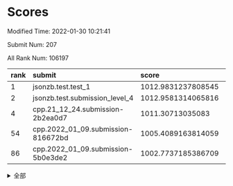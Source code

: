 # Scores

Modified Time: 2022-01-30 10:21:41

Submit Num: 207

All Rank Num: 106197

| rank |               submit               |       score        |       sigma        | pk_num |
| :--- | :--------------------------------- | :----------------- | :----------------- | :----- |
| 1    | jsonzb.test.test_1                 | 1012.9831237808545 | 0.7785110601355365 | 2054   |
| 2    | jsonzb.test.submission_level_4     | 1012.9581314065816 | 0.8151225520474793 | 2055   |
| 4    | cpp.21_12_24.submission-2b2ea0d7   | 1011.30713035083   | 0.7894778438644273 | 2048   |
| 54   | cpp.2022_01_09.submission-816672bd | 1005.4089163814059 | 0.7087242050674626 | 2054   |
| 86   | cpp.2022_01_09.submission-5b0e3de2 | 1002.7737185386709 | 0.7119666665904706 | 2053   |


<details>
<summary>全部</summary>

| rank |                 submit                 |       score        |       sigma        | pk_num |
| :--- | :------------------------------------- | :----------------- | :----------------- | :----- |
| 1    | jsonzb.test.test_1                     | 1012.9831237808545 | 0.7785110601355365 | 2054   |
| 2    | jsonzb.test.submission_level_4         | 1012.9581314065816 | 0.8151225520474793 | 2055   |
| 3    | gobigger.level_3.submission_level_3_0  | 1011.5239570250274 | 0.7713252453674391 | 2055   |
| 4    | cpp.21_12_24.submission-2b2ea0d7       | 1011.30713035083   | 0.7894778438644273 | 2048   |
| 5    | gobigger.level_3.submission_level_3_45 | 1011.2422593979045 | 0.7728324822424023 | 2053   |
| 6    | gobigger.level_3.submission_level_3_24 | 1011.1601234573739 | 0.7524598817960434 | 2056   |
| 7    | gobigger.level_3.submission_level_3_3  | 1011.0901504065757 | 0.7649497010879821 | 2054   |
| 8    | gobigger.level_3.submission_level_3_22 | 1011.0351372871978 | 0.7720494193786835 | 2056   |
| 9    | gobigger.level_3.submission_level_3_35 | 1010.9702975050947 | 0.8020055770025626 | 2054   |
| 10   | gobigger.level_3.submission_level_3_34 | 1010.939174189942  | 0.77436917901487   | 2054   |
| 11   | gobigger.level_3.submission_level_3_6  | 1010.8607788868459 | 0.7859106456468505 | 2053   |
| 12   | gobigger.level_3.submission_level_3_16 | 1010.807135668726  | 0.7570279649378168 | 2049   |
| 13   | gobigger.level_3.submission_level_3_31 | 1010.7864045636264 | 0.7798696029368283 | 2048   |
| 14   | gobigger.level_3.submission_level_3_26 | 1010.6705615663398 | 0.7628664808713382 | 2054   |
| 15   | gobigger.level_3.submission_level_3_30 | 1010.6022610499549 | 0.7719696225070332 | 2050   |
| 16   | gobigger.level_3.submission_level_3_32 | 1010.5527768952109 | 0.7728769279017743 | 2056   |
| 17   | gobigger.level_3.submission_level_3_43 | 1010.502417957922  | 0.778573511120725  | 2050   |
| 18   | gobigger.level_3.submission_level_3_7  | 1010.4592961568026 | 0.7810677699965561 | 2044   |
| 19   | gobigger.level_3.submission_level_3_33 | 1010.4536931446477 | 0.7807041163715682 | 2052   |
| 20   | gobigger.level_3.submission_level_3_17 | 1010.4214865089854 | 0.7504009759531485 | 2054   |
| 21   | gobigger.level_3.submission_level_3_25 | 1010.3700327864725 | 0.7722756094713514 | 2054   |
| 22   | gobigger.level_3.submission_level_3_39 | 1010.2345373139482 | 0.7510836568572788 | 2050   |
| 23   | gobigger.level_3.submission_level_3_20 | 1010.1903213984915 | 0.7817557134651756 | 2054   |
| 24   | gobigger.level_3.submission_level_3_1  | 1010.1178620129846 | 0.7807335807972352 | 2052   |
| 25   | gobigger.level_3.submission_level_3_48 | 1010.1087143502572 | 0.7539353472270931 | 2052   |
| 26   | gobigger.level_3.submission_level_3_21 | 1010.1040845196782 | 0.7614164249939356 | 2058   |
| 27   | gobigger.level_3.submission_level_3_42 | 1010.0471678475166 | 0.7642471811372878 | 2050   |
| 28   | gobigger.level_3.submission_level_3_10 | 1010.0296276043836 | 0.7845568953583227 | 2047   |
| 29   | gobigger.level_3.submission_level_3_19 | 1010.0245624050904 | 0.771313206290901  | 2050   |
| 30   | gobigger.level_3.submission_level_3_46 | 1009.9591536143142 | 0.7733032680349688 | 2050   |
| 31   | gobigger.level_3.submission_level_3_28 | 1009.954639841779  | 0.777814555811145  | 2055   |
| 32   | gobigger.level_3.submission_level_3_27 | 1009.9370076186453 | 0.7460248727990089 | 2052   |
| 33   | gobigger.level_3.submission_level_3_41 | 1009.9334733714983 | 0.7807647642063292 | 2048   |
| 34   | gobigger.level_3.submission_level_3_18 | 1009.6937261211768 | 0.734862340244362  | 2048   |
| 35   | gobigger.level_3.submission_level_3_47 | 1009.6694974650492 | 0.765598559778038  | 2053   |
| 36   | gobigger.level_3.submission_level_3_4  | 1009.6543703934054 | 0.7515251551875041 | 2053   |
| 37   | gobigger.level_3.submission_level_3_9  | 1009.618494509176  | 0.7406736521020615 | 2052   |
| 38   | gobigger.level_3.submission_level_3_5  | 1009.528005869255  | 0.7562197780411005 | 2051   |
| 39   | gobigger.level_3.submission_level_3_36 | 1009.5146702166443 | 0.74610737741706   | 2047   |
| 40   | gobigger.level_3.submission_level_3_29 | 1009.4904853225371 | 0.7597975706415232 | 2051   |
| 41   | gobigger.level_3.submission_level_3_12 | 1009.4310522475181 | 0.7429108164837821 | 2055   |
| 42   | gobigger.level_3.submission_level_3_11 | 1009.2674641846597 | 0.7631119433517332 | 2055   |
| 43   | gobigger.level_3.submission_level_3_38 | 1009.2673707587695 | 0.7414562702009202 | 2059   |
| 44   | gobigger.level_3.submission_level_3_14 | 1009.2042699631951 | 0.7725520551015453 | 2058   |
| 45   | gobigger.level_3.submission_level_3_49 | 1009.1414524697507 | 0.7793834560065911 | 2055   |
| 46   | gobigger.level_3.submission_level_3_15 | 1009.1396728643296 | 0.7291949818652955 | 2049   |
| 47   | gobigger.level_3.submission_level_3_13 | 1009.0560497161099 | 0.7703801727083699 | 2050   |
| 48   | gobigger.level_3.submission_level_3_23 | 1008.8096960400752 | 0.7562325098126882 | 2052   |
| 49   | gobigger.level_3.submission_level_3_44 | 1008.7975527757841 | 0.7428948027828962 | 2053   |
| 50   | gobigger.level_3.submission_level_3_37 | 1008.7436427054237 | 0.765287416826437  | 2048   |
| 51   | gobigger.level_3.submission_level_3_2  | 1008.4822471961764 | 0.7548100538492254 | 2047   |
| 52   | gobigger.level_3.submission_level_3_8  | 1008.2819419893153 | 0.7503923437689571 | 2052   |
| 53   | gobigger.level_3.submission_level_3_40 | 1007.8592213726787 | 0.7415325027020611 | 2049   |
| 54   | cpp.2022_01_09.submission-816672bd     | 1005.4089163814059 | 0.7087242050674626 | 2054   |
| 55   | gobigger.level_1.submission_level_1_44 | 1004.8816326064955 | 0.7226800667531306 | 2048   |
| 56   | gobigger.level_1.submission_level_1_47 | 1004.6619031178382 | 0.7219550589911917 | 2053   |
| 57   | gobigger.level_1.submission_level_1_19 | 1004.4259373406454 | 0.7152049274820087 | 2055   |
| 58   | gobigger.level_1.submission_level_1_34 | 1004.4040292788765 | 0.7168718863493978 | 2050   |
| 59   | gobigger.level_1.submission_level_1_21 | 1004.3593766397241 | 0.7199460758086224 | 2056   |
| 60   | gobigger.level_1.submission_level_1_15 | 1004.3399324991854 | 0.7188952940288102 | 2052   |
| 61   | gobigger.level_1.submission_level_1_9  | 1004.329470299308  | 0.7163312420241494 | 2047   |
| 62   | gobigger.level_1.submission_level_1_14 | 1004.243625959454  | 0.7143353711500668 | 2053   |
| 63   | gobigger.level_1.submission_level_1_20 | 1004.14006526392   | 0.7142502279916979 | 2048   |
| 64   | gobigger.level_1.submission_level_1_49 | 1004.1381280760455 | 0.7318124026076888 | 2047   |
| 65   | gobigger.level_1.submission_level_1_42 | 1003.899255942348  | 0.7215750455533269 | 2051   |
| 66   | gobigger.level_1.submission_level_1_38 | 1003.6134257858597 | 0.7096914794848631 | 2051   |
| 67   | gobigger.level_1.submission_level_1_45 | 1003.5492278365507 | 0.7103537596310762 | 2056   |
| 68   | gobigger.level_1.submission_level_1_46 | 1003.5354488356386 | 0.7172772070114217 | 2052   |
| 69   | gobigger.level_1.submission_level_1_27 | 1003.523016320741  | 0.724816391727267  | 2052   |
| 70   | gobigger.level_1.submission_level_1_48 | 1003.5183494979159 | 0.7127722140377188 | 2051   |
| 71   | gobigger.level_1.submission_level_1_40 | 1003.493878332708  | 0.7236063362495332 | 2047   |
| 72   | gobigger.level_1.submission_level_1_23 | 1003.4175707563945 | 0.719832307387593  | 2054   |
| 73   | gobigger.level_1.submission_level_1_1  | 1003.3246438616526 | 0.7195294072330566 | 2048   |
| 74   | gobigger.level_1.submission_level_1_31 | 1003.3184119011038 | 0.7033281180546496 | 2047   |
| 75   | gobigger.level_1.submission_level_1_17 | 1003.3029153465114 | 0.7207960102964303 | 2052   |
| 76   | gobigger.level_1.submission_level_1_28 | 1003.2689583251232 | 0.7122473492958619 | 2053   |
| 77   | gobigger.level_1.submission_level_1_29 | 1003.263304275337  | 0.7042953094476472 | 2054   |
| 78   | gobigger.level_1.submission_level_1_24 | 1003.2075411429694 | 0.7111923194576382 | 2052   |
| 79   | gobigger.level_1.submission_level_1_33 | 1003.1933222360478 | 0.7121934460820264 | 2050   |
| 80   | gobigger.level_1.submission_level_1_8  | 1003.1616574388148 | 0.7136533967948596 | 2054   |
| 81   | gobigger.level_1.submission_level_1_4  | 1003.1460903573424 | 0.707450023862375  | 2057   |
| 82   | gobigger.level_1.submission_level_1_26 | 1003.1388582845489 | 0.716776968132912  | 2053   |
| 83   | gobigger.level_1.submission_level_1_22 | 1003.0420597283223 | 0.7429700865576686 | 2053   |
| 84   | gobigger.level_1.submission_level_1_13 | 1002.8760710563059 | 0.7189546646595532 | 2048   |
| 85   | gobigger.level_1.submission_level_1_36 | 1002.8160982970751 | 0.7097043917605533 | 2050   |
| 86   | cpp.2022_01_09.submission-5b0e3de2     | 1002.7737185386709 | 0.7119666665904706 | 2053   |
| 87   | gobigger.level_1.submission_level_1_5  | 1002.7603090968262 | 0.7080446846951652 | 2055   |
| 88   | gobigger.level_1.submission_level_1_18 | 1002.689722493777  | 0.7074236469285268 | 2057   |
| 89   | gobigger.level_1.submission_level_1_16 | 1002.6501120405557 | 0.710466731716997  | 2054   |
| 90   | gobigger.level_1.submission_level_1_30 | 1002.594458626098  | 0.7207244627485544 | 2055   |
| 91   | gobigger.level_1.submission_level_1_41 | 1002.4754482840938 | 0.7089764224239745 | 2052   |
| 92   | gobigger.level_1.submission_level_1_3  | 1002.4387217976413 | 0.707973884678616  | 2048   |
| 93   | gobigger.level_1.submission_level_1_39 | 1002.3812383638043 | 0.7178244587681837 | 2048   |
| 94   | gobigger.level_1.submission_level_1_0  | 1002.3701142090463 | 0.7051592219545876 | 2048   |
| 95   | gobigger.level_1.submission_level_1_37 | 1002.3472268894083 | 0.7126521000590662 | 2054   |
| 96   | gobigger.level_1.submission_level_1_7  | 1002.3416492190867 | 0.7242627709274934 | 2053   |
| 97   | gobigger.level_1.submission_level_1_6  | 1002.172495368217  | 0.7102405641046433 | 2048   |
| 98   | gobigger.level_1.submission_level_1_11 | 1002.0654618512372 | 0.706764706803241  | 2054   |
| 99   | gobigger.level_1.submission_level_1_32 | 1002.0568335331875 | 0.7209241515132937 | 2049   |
| 100  | gobigger.level_1.submission_level_1_25 | 1002.004917882935  | 0.7100489854759785 | 2057   |
| 101  | gobigger.level_1.submission_level_1_35 | 1001.9778363799608 | 0.7124604394731735 | 2055   |
| 102  | gobigger.level_1.submission_level_1_12 | 1001.8924311760941 | 0.7136506248700759 | 2055   |
| 103  | gobigger.level_1.submission_level_1_43 | 1001.815874311714  | 0.7101614362143573 | 2051   |
| 104  | gobigger.level_1.submission_level_1_2  | 1001.6863571823271 | 0.7065598022057394 | 2051   |
| 105  | gobigger.level_1.submission_level_1_10 | 1001.4664331190069 | 0.7109174229520773 | 2045   |
| 106  | gobigger.random.submission_random_15   | 997.6328394387101  | 0.7049405869061699 | 2045   |
| 107  | gobigger.random.submission_random_10   | 997.1780144362491  | 0.7082657967758184 | 2051   |
| 108  | gobigger.random.submission_random_37   | 996.9463887578088  | 0.7056732406816401 | 2048   |
| 109  | gobigger.random.submission_random_24   | 996.8876099143819  | 0.7101843637675049 | 2051   |
| 110  | gobigger.random.submission_random_3    | 996.8273557325698  | 0.7137543422867961 | 2053   |
| 111  | gobigger.random.submission_random_9    | 996.8078133901284  | 0.7113122283324876 | 2048   |
| 112  | gobigger.random.submission_random_13   | 996.5902331293101  | 0.7005858475889829 | 2057   |
| 113  | gobigger.random.submission_random_4    | 996.5841466275899  | 0.7051908217031475 | 2055   |
| 114  | gobigger.random.submission_random_35   | 996.5681344449117  | 0.6999757968083135 | 2057   |
| 115  | gobigger.random.submission_random_29   | 996.5463628486405  | 0.7054029812064666 | 2054   |
| 116  | gobigger.random.submission_random_19   | 996.5044991992529  | 0.6998281242473824 | 2055   |
| 117  | gobigger.random.submission_random_39   | 996.4254016964959  | 0.696153967621326  | 2051   |
| 118  | gobigger.random.submission_random_6    | 996.3895911335442  | 0.7092075085301678 | 2049   |
| 119  | gobigger.random.submission_random_0    | 996.1774663993717  | 0.7131938206222841 | 2043   |
| 120  | gobigger.random.submission_random_30   | 996.1700293941495  | 0.7241624813757858 | 2048   |
| 121  | gobigger.random.submission_random_11   | 996.163079976645   | 0.7012102442744131 | 2050   |
| 122  | gobigger.random.submission_random_8    | 996.1539606253838  | 0.702722716525044  | 2056   |
| 123  | gobigger.random.submission_random_34   | 996.133028180838   | 0.712753995577343  | 2048   |
| 124  | gobigger.random.submission_random_48   | 996.1321158458023  | 0.7013727196187316 | 2052   |
| 125  | gobigger.random.submission_random_5    | 996.1275958395711  | 0.7009849401387339 | 2051   |
| 126  | gobigger.random.submission_random_18   | 996.0974999745993  | 0.7074163731232151 | 2056   |
| 127  | gobigger.random.submission_random_40   | 996.0186289446056  | 0.7093323827890041 | 2054   |
| 128  | gobigger.random.submission_random_17   | 995.9946028051448  | 0.7243046415172466 | 2051   |
| 129  | gobigger.random.submission_random_38   | 995.9787135141534  | 0.7114928009748219 | 2063   |
| 130  | gobigger.random.submission_random_43   | 995.9597507461694  | 0.7171959288300037 | 2054   |
| 131  | gobigger.random.submission_random_31   | 995.8877650874052  | 0.7066515948145753 | 2052   |
| 132  | gobigger.random.submission_random_21   | 995.8348913517367  | 0.7201484170728492 | 2054   |
| 133  | gobigger.random.submission_random_14   | 995.8241345531594  | 0.7321783163786206 | 2054   |
| 134  | gobigger.random.submission_random_22   | 995.8090251750781  | 0.7099123779666058 | 2051   |
| 135  | gobigger.random.submission_random_2    | 995.7803780162106  | 0.7125913248899562 | 2054   |
| 136  | gobigger.random.submission_random_7    | 995.7693735253708  | 0.7140331697086373 | 2054   |
| 137  | gobigger.random.submission_random_23   | 995.740495927725   | 0.7147876143082532 | 2058   |
| 138  | gobigger.random.submission_random_44   | 995.7326367532006  | 0.7349815722405129 | 2054   |
| 139  | gobigger.random.submission_random_16   | 995.7070965256175  | 0.7199662642427846 | 2049   |
| 140  | gobigger.random.submission_random_45   | 995.6858806525237  | 0.7191665870004538 | 2056   |
| 141  | gobigger.random.submission_random_33   | 995.6425217644733  | 0.7096439784986014 | 2057   |
| 142  | gobigger.random.submission_random_12   | 995.6166633926638  | 0.7155882879872514 | 2054   |
| 143  | gobigger.random.submission_random_46   | 995.5448521853331  | 0.7140104562436916 | 2048   |
| 144  | gobigger.random.submission_random_32   | 995.538839670602   | 0.7185588639578496 | 2053   |
| 145  | gobigger.random.submission_random_25   | 995.474683039921   | 0.702043613706931  | 2055   |
| 146  | gobigger.random.submission_random_28   | 995.4739018890469  | 0.7075483081405916 | 2056   |
| 147  | gobigger.random.submission_random_49   | 995.4200811984769  | 0.7122407633458798 | 2049   |
| 148  | gobigger.random.submission_random_26   | 995.3618696142888  | 0.7064840702650154 | 2052   |
| 149  | gobigger.random.submission_random_27   | 995.2990236454294  | 0.7071420362936901 | 2051   |
| 150  | gobigger.random.submission_random_47   | 995.2310595367907  | 0.7191502299332991 | 2053   |
| 151  | gobigger.random.submission_random_20   | 995.1298557724988  | 0.7239514922494285 | 2050   |
| 152  | gobigger.level_2.submission_level_2_15 | 995.085520706882   | 0.7148826218207405 | 2050   |
| 153  | gobigger.random.submission_random_36   | 995.0618946999696  | 0.7123665292046578 | 2050   |
| 154  | gobigger.random.submission_random_42   | 994.9533800825727  | 0.7233340917241301 | 2047   |
| 155  | gobigger.random.submission_random_1    | 994.8474219776626  | 0.7174263704635736 | 2055   |
| 156  | gobigger.random.submission_random_41   | 994.1595978299956  | 0.7171603138981927 | 2053   |
| 157  | gobigger.level_2.submission_level_2_19 | 993.9949432057529  | 0.7330170701516171 | 2055   |
| 158  | gobigger.level_2.submission_level_2_41 | 993.6886480981619  | 0.7428467027863013 | 2052   |
| 159  | gobigger.level_2.submission_level_2_30 | 993.4371970867954  | 0.7261957944913752 | 2052   |
| 160  | gobigger.level_2.submission_level_2_0  | 993.3507081504185  | 0.7347879304384937 | 2056   |
| 161  | gobigger.level_2.submission_level_2_17 | 993.3486448333883  | 0.7289381653597387 | 2048   |
| 162  | gobigger.level_2.submission_level_2_36 | 993.3156341434825  | 0.7399258133840335 | 2051   |
| 163  | gobigger.level_2.submission_level_2_2  | 993.2653178677076  | 0.7448000315899714 | 2055   |
| 164  | gobigger.level_2.submission_level_2_21 | 993.0284838645184  | 0.7396128096067572 | 2043   |
| 165  | gobigger.level_2.submission_level_2_49 | 993.0134092822235  | 0.7407322219335873 | 2047   |
| 166  | gobigger.level_2.submission_level_2_37 | 992.9736739603372  | 0.7308419980064014 | 2052   |
| 167  | gobigger.level_2.submission_level_2_40 | 992.8605095908475  | 0.7337672738940448 | 2060   |
| 168  | gobigger.level_2.submission_level_2_38 | 992.8289609678874  | 0.750840515720166  | 2059   |
| 169  | gobigger.level_2.submission_level_2_45 | 992.7640635172096  | 0.7340775094008937 | 2050   |
| 170  | gobigger.level_2.submission_level_2_34 | 992.6851372397091  | 0.7288395796609222 | 2057   |
| 171  | gobigger.level_2.submission_level_2_42 | 992.3838233325529  | 0.7382898243357037 | 2056   |
| 172  | gobigger.level_2.submission_level_2_7  | 992.348198096616   | 0.7427578143624289 | 2046   |
| 173  | gobigger.level_2.submission_level_2_8  | 992.2786570778808  | 0.7461309321591674 | 2053   |
| 174  | gobigger.level_2.submission_level_2_46 | 992.2498179203841  | 0.7381941868970232 | 2049   |
| 175  | gobigger.level_2.submission_level_2_26 | 992.2464658222751  | 0.7386325886075842 | 2049   |
| 176  | gobigger.level_2.submission_level_2_39 | 992.228260028971   | 0.7475126951999671 | 2054   |
| 177  | gobigger.level_2.submission_level_2_9  | 992.2205810087893  | 0.7314060422597377 | 2050   |
| 178  | gobigger.level_2.submission_level_2_29 | 992.1919585648824  | 0.7424549103680355 | 2054   |
| 179  | gobigger.level_2.submission_level_2_35 | 992.1905837958423  | 0.7297718298092204 | 2053   |
| 180  | gobigger.level_2.submission_level_2_44 | 992.1379955305158  | 0.7294985704890697 | 2050   |
| 181  | gobigger.level_2.submission_level_2_10 | 992.1196541104132  | 0.7484012663713117 | 2053   |
| 182  | gobigger.level_2.submission_level_2_18 | 992.1140210697743  | 0.738954125931095  | 2053   |
| 183  | gobigger.level_2.submission_level_2_5  | 991.8287639246629  | 0.7376086636230823 | 2046   |
| 184  | gobigger.level_2.submission_level_2_20 | 991.8052290059129  | 0.748477681392816  | 2051   |
| 185  | gobigger.level_2.submission_level_2_48 | 991.7770088234827  | 0.7590991653830563 | 2054   |
| 186  | gobigger.level_2.submission_level_2_1  | 991.7734728663593  | 0.7484675675097655 | 2054   |
| 187  | gobigger.level_2.submission_level_2_4  | 991.7679685894946  | 0.7465560316335821 | 2056   |
| 188  | gobigger.level_2.submission_level_2_33 | 991.7119027958748  | 0.7345350173757729 | 2055   |
| 189  | gobigger.level_2.submission_level_2_12 | 991.6684092426715  | 0.7570327917576474 | 2049   |
| 190  | gobigger.level_2.submission_level_2_47 | 991.6425189718681  | 0.7378223973103878 | 2054   |
| 191  | gobigger.level_2.submission_level_2_27 | 991.6316514414464  | 0.7465443564103943 | 2051   |
| 192  | gobigger.level_2.submission_level_2_13 | 991.5651935474407  | 0.7407888912757842 | 2055   |
| 193  | gobigger.level_2.submission_level_2_32 | 991.5498096927316  | 0.7411494988332369 | 2055   |
| 194  | gobigger.level_2.submission_level_2_16 | 991.5492614252532  | 0.7616365898310369 | 2051   |
| 195  | gobigger.level_2.submission_level_2_43 | 991.48466290561    | 0.7760781120060922 | 2055   |
| 196  | gobigger.level_2.submission_level_2_25 | 991.4278247204686  | 0.7481536973951167 | 2058   |
| 197  | gobigger.level_2.submission_level_2_3  | 991.2656756855787  | 0.7685125228333604 | 2050   |
| 198  | gobigger.level_2.submission_level_2_11 | 991.230039476415   | 0.747510690480769  | 2053   |
| 199  | gobigger.level_2.submission_level_2_24 | 991.2015933390701  | 0.7339051068289538 | 2050   |
| 200  | gobigger.level_2.submission_level_2_14 | 990.9139546029999  | 0.7528444454612915 | 2053   |
| 201  | gobigger.level_2.submission_level_2_28 | 990.7309376417124  | 0.7717318415038222 | 2053   |
| 202  | gobigger.level_2.submission_level_2_6  | 990.3782857771898  | 0.7653187111887861 | 2050   |
| 203  | gobigger.level_2.submission_level_2_31 | 990.2948152295738  | 0.7698792569870004 | 2056   |
| 204  | gobigger.level_2.submission_level_2_23 | 990.2162101318346  | 0.7564090202961562 | 2054   |
| 205  | gobigger.level_2.submission_level_2_22 | 988.9916827955028  | 0.7652736799267367 | 2052   |
| 206  | gobigger.none.submission_none_0        | 978.7790037402358  | 1.3501553053729254 | 2053   |
| 207  | gobigger.none.submission_none_1        | 975.7471241874895  | 1.435510386054062  | 2049   |

</details>
